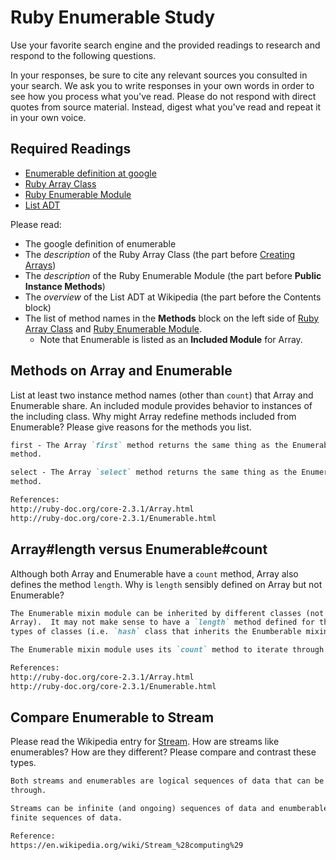 # Ruby Enumerable Study

Use your favorite search engine and the provided readings to research and
respond to the following questions.

In your responses, be sure to cite any relevant sources you consulted in your
search. We ask you to write responses in your own words in order to see how you
process what you've read. Please do not respond with direct quotes from source
material. Instead, digest what you've read and repeat it in your own voice.

## Required Readings

-   [Enumerable definition at google](https://www.google.com/#q=enumerable+definition)
-   [Ruby Array Class](http://ruby-doc.org/core-2.3.0/Array.html)
-   [Ruby Enumerable Module](http://ruby-doc.org/core-2.3.0/Enumerable.html)
-   [List ADT](https://en.wikipedia.org/wiki/List_%28abstract_data_type%29)

Please read:
- The google definition of enumerable
- The _description_ of the Ruby
Array Class (the part before [Creating
Arrays](http://ruby-doc.org/core-2.3.0/Array.html#class-Array-label-Creating+Arrays))
- The _description_ of the Ruby Enumerable Module (the part before **Public
Instance Methods**)
- The _overview_ of the List ADT at Wikipedia (the part
before the Contents block)
- The list of method names
in the **Methods** block on the left side of [Ruby Array
Class](http://ruby-doc.org/core-2.3.0/Array.html) and [Ruby Enumerable
Module](http://ruby-doc.org/core-2.3.0/Enumerable.html).
  - Note that Enumerable
is listed as an **Included Module** for Array.

## Methods on Array and Enumerable

List at least two instance method names (other than `count`) that Array and
Enumerable share. An included module provides behavior to instances of the
including class. Why might Array redefine methods included from Enumerable?
Please give reasons for the methods you list.

```md
first - The Array `first` method returns the same thing as the Enumerable `first`
method.

select - The Array `select` method returns the same thing as the Enumerable `select`
method.

References:
http://ruby-doc.org/core-2.3.1/Array.html
http://ruby-doc.org/core-2.3.1/Enumerable.html
```

## Array#length versus Enumerable#count

Although both Array and Enumerable have a `count` method, Array also defines the
method `length`.  Why is `length` sensibly defined on Array but not Enumerable?

```md
The Enumerable mixin module can be inherited by different classes (not just
Array).  It may not make sense to have a `length` method defined for these
types of classes (i.e. `hash` class that inherits the Enumberable mixin module).

The Enumerable mixin module uses its `count` method to iterate through.

References:
http://ruby-doc.org/core-2.3.1/Array.html
http://ruby-doc.org/core-2.3.1/Enumerable.html
```

## Compare Enumerable to Stream

Please read the Wikipedia entry for
[Stream](https://en.wikipedia.org/wiki/Stream_%28computing%29).  How are streams
like enumerables?  How are they different?  Please compare and contrast these
types.

```md
Both streams and enumerables are logical sequences of data that can be iterated
through.

Streams can be infinite (and ongoing) sequences of data and enumberables are
finite sequences of data.

Reference:
https://en.wikipedia.org/wiki/Stream_%28computing%29
```
